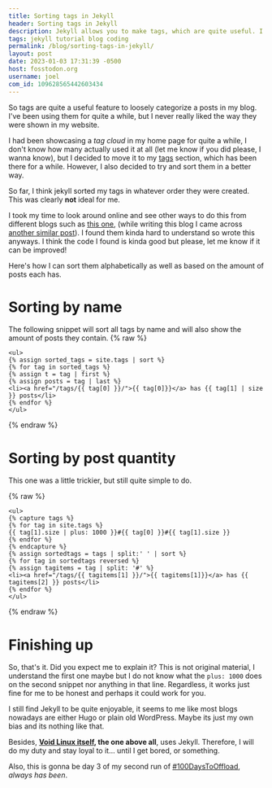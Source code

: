 ```yaml
---
title: Sorting tags in Jekyll
header: Sorting tags in Jekyll
description: Jekyll allows you to make tags, which are quite useful. I've been working on reducing the amount of tags and changing the way I display them in my blog. So here's what's up
tags: jekyll tutorial blog coding
permalink: /blog/sorting-tags-in-jekyll/
layout: post
date: 2023-01-03 17:31:39 -0500
host: fosstodon.org
username: joel
com_id: 109628565442603434
---
```


So tags are quite a useful feature to loosely categorize a posts in my blog. I've been using them for quite a while, but I never really liked the way they were shown in my website.

I had been showcasing a *tag cloud* in my home page for quite a while, I don't know how many actually used it at all (let me know if you did please, I wanna know), but I decided to move it to my [tags](/tags) section, which has been there for a while. However, I also decided to try and sort them in a better way.

So far, I think jekyll sorted my tags in whatever order they were created. This was clearly __not__ ideal for me.

I took my time to look around online and see other ways to do this from different blogs such as [this one](https://mindthecode.com/blog/sorting-tags-in-jekyll/), (while writing this blog I came across [another similar post](https://lei1025.github.io/Implement-Sorting-Tags-by-Name-and-Value-in-Jekyll/)). I found them kinda hard to understand so wrote this anyways. I think the code I found is kinda good but please, let me know if it can be improved!

Here's how I can sort them alphabetically as well as based on the amount of posts each has.

# Sorting by name


The following snippet will sort all tags by name and will also show the amount of posts they contain.
{% raw %}
```liquid
<ul>
{% assign sorted_tags = site.tags | sort %}
{% for tag in sorted_tags %}
{% assign t = tag | first %}
{% assign posts = tag | last %}
<li><a href="/tags/{{ tag[0] }}/">{{ tag[0]}}</a> has {{ tag[1] | size }} posts</li>
{% endfor %}
</ul>
```
{% endraw %}

# Sorting by post quantity

This one was a little trickier, but still quite simple to do.

{% raw %}
```liquid
<ul>
{% capture tags %}
{% for tag in site.tags %}
{{ tag[1].size | plus: 1000 }}#{{ tag[0] }}#{{ tag[1].size }}
{% endfor %}
{% endcapture %}
{% assign sortedtags = tags | split:' ' | sort %}
{% for tag in sortedtags reversed %}
{% assign tagitems = tag | split: '#' %}
<li><a href="/tags/{{ tagitems[1] }}/">{{ tagitems[1]}}</a> has {{ tagitems[2] }} posts</li>
{% endfor %}
</ul>
```
{% endraw %}

# Finishing up

So, that's it. Did you expect me to explain it? This is not original material, I understand the first one maybe but I do not know what the `plus: 1000` does on the second snippet nor anything in that line. Regardless, it works just fine for me to be honest and perhaps it could work for you.

I still find Jekyll to be quite enjoyable, it seems to me like most blogs nowadays are either Hugo or plain old WordPress. Maybe its just my own bias and its nothing like that.

Besides, **[Void Linux itself](https://github.com/void-linux/void-linux.github.io/), the one above all**, uses Jekyll. Therefore, I will do my duty and stay loyal to it... until I get bored, or something.

Also, this is gonna be day 3 of my second run of [#100DaysToOffload](https://100daystooffload.com), *always has been*.
